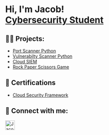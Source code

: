 <h1>Hi, I'm Jacob! <br/><a href="https://www.linkedin.com/in/jacob--smith/">Cybersecurity Student</a></h1>

<h2>👨‍💻 Projects:</h2>
 
- [Port Scanner Python](https://github.com/Jacob1e/it3038c-scripts/blob/main/python/portscanner.py) 
- [Vulnerabilty Scanner Python](https://github.com/Jacob1e/VulScanner/blob/main/vulscanner.py) 
- [Cloud SIEM](https://github.com/jacob1e/Azure-SIEM)
- [Rock Paper Scissors Game](https://github.com/jacob1e/Rock-paper-scissors)

<h2>📃 Certifications</h2>

- [Cloud Security Framework](https://drive.google.com/file/d/1d3BKmqG7OsXmBqJiP4x04SaGnzaOjuak/view)



<h2> 🤳 Connect with me:</h2>

[<img align="left" alt="JacobSmith | LinkedIn" width="30px" src="https://cdn.jsdelivr.net/npm/simple-icons@v3/icons/linkedin.svg" />][linkedin]

[linkedin]: https://linkedin.com/in/jacob--smith




